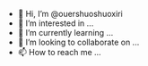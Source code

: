- 👋 Hi, I’m @ouershuoshuoxiri
- 👀 I’m interested in ...
- 🌱 I’m currently learning ...
- 💞️ I’m looking to collaborate on ...
- 📫 How to reach me ...

<!---
ouershuoshuoxiri/ouershuoshuoxiri is a ✨ special ✨ repository because its `README.md` (this file) appears on your GitHub profile.
You can click the Preview link to take a look at your changes.
--->
